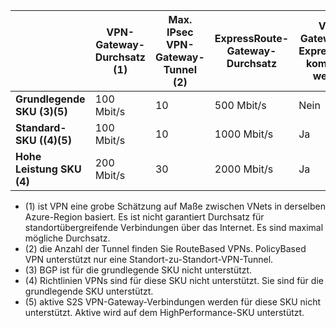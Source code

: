 |    | **VPN-Gateway-Durchsatz (1)** | **Max. IPsec VPN-Gateway-Tunnel (2)** | **ExpressRoute-Gateway-Durchsatz** | **VPN-Gateway und ExpressRoute kombiniert werden.**|
|--- |----------------------------|-----------------------------------|-------------------------------------|-----------------------------------------|
| **Grundlegende SKU (3)(5)**              |  100 Mbit/s | 10                         |  500 Mbit/s                           | Nein   |
| **Standard-SKU ((4)(5)**           |  100 Mbit/s | 10                         | 1000 Mbit/s                           | Ja  |
| **Hohe Leistung SKU (4)**   | 200 Mbit/s  | 30                         | 2000 Mbit/s                           | Ja  |

- (1) ist VPN eine grobe Schätzung auf Maße zwischen VNets in derselben Azure-Region basiert. Es ist nicht garantiert Durchsatz für standortübergreifende Verbindungen über das Internet. Es sind maximal mögliche Durchsatz.
- (2) die Anzahl der Tunnel finden Sie RouteBased VPNs. PolicyBased VPN unterstützt nur eine Standort-zu-Standort-VPN-Tunnel.
- (3) BGP ist für die grundlegende SKU nicht unterstützt.
- (4) Richtlinien VPNs sind für diese SKU nicht unterstützt. Sie sind für die grundlegende SKU unterstützt.
- (5) aktive S2S VPN-Gateway-Verbindungen werden für diese SKU nicht unterstützt. Aktive wird auf dem HighPerformance-SKU unterstützt.